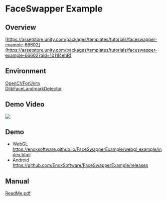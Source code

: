 FaceSwapper Example
====================

Overview
-----
[https://assetstore.unity.com/packages/templates/tutorials/faceswapper-example-66602](https://assetstore.unity.com/packages/templates/tutorials/faceswapper-example-66602?aid=1011l4ehR)

Environment
-----
[OpenCVForUnity](https://assetstore.unity.com/packages/tools/integration/opencv-for-unity-21088?aid=1011l4ehR)  
[DlibFaceLandmarkDetector](https://assetstore.unity.com/packages/tools/integration/dlib-facelandmark-detector-64314?aid=1011l4ehR)

Demo Video
-----
[![](http://img.youtube.com/vi/lQPL85LbSYo/0.jpg)](https://www.youtube.com/watch?v=lQPL85LbSYo)

Demo
-----
- WebGL
<https://enoxsoftware.github.io/FaceSwapperExample/webgl_example/index.html>
- Android
<https://github.com/EnoxSoftware/FaceSwapperExample/releases>

Manual
-----
[ReadMe.pdf](/Assets/FaceSwapperExample/ReadMe.pdf)



